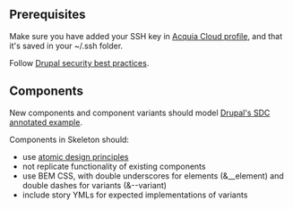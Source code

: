 ## Prerequisites

Make sure you have added your SSH key in [Acquia Cloud profile](https://accounts.acquia.com/account), and that it's saved in your ~/.ssh folder.

Follow [Drupal security best practices](https://www.drupal.org/docs/8/security).

## Components

New components and component variants should model [Drupal's SDC annotated example](https://www.drupal.org/docs/develop/theming-drupal/using-single-directory-components/annotated-example-componentyml#s-components-without-props-with-a-schema).

Components in Skeleton should:

 - use [atomic design principles](https://atomicdesign.bradfrost.com/)
 - not replicate functionality of existing components
 - use BEM CSS, with double underscores for elements (&__element) and double dashes for variants (&--variant)
 - include story YMLs for expected implementations of variants
